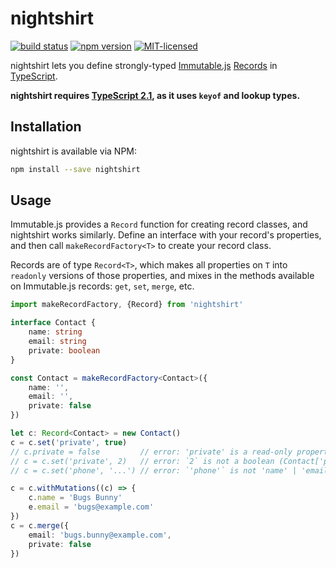 nightshirt
==========


[![build status](https://img.shields.io/travis/enaeseth/nightshirt.svg)](https://travis-ci.org/enaeseth/nightshirt)
[![npm version](https://img.shields.io/npm/v/nightshirt.svg)](https://www.npmjs.com/package/nightshirt)
[![MIT-licensed](https://img.shields.io/npm/l/nightshirt.svg)](https://github.com/enaeseth/nightshirt/blob/master/License.markdown)

nightshirt lets you define strongly-typed [Immutable.js][immutable] [Records][record] in [TypeScript][ts].

**nightshirt requires [TypeScript 2.1][ts21], as it uses `keyof` and lookup types.**

## Installation

nightshirt is available via NPM:

```sh
npm install --save nightshirt
```

## Usage

Immutable.js provides a `Record` function for creating record classes, and nightshirt works similarly. Define an interface with your record's properties, and then call `makeRecordFactory<T>` to create your record class.

Records are of type `Record<T>`, which makes all properties on `T` into `readonly` versions of those properties, and mixes in the methods available on Immutable.js records: `get`, `set`, `merge`, etc.

```ts
import makeRecordFactory, {Record} from 'nightshirt'

interface Contact {
    name: string
    email: string
    private: boolean
}

const Contact = makeRecordFactory<Contact>({
    name: '',
    email: '',
    private: false
})

let c: Record<Contact> = new Contact()
c = c.set('private', true)
// c.private = false         // error: 'private' is a read-only property
// c = c.set('private', 2)   // error: `2` is not a boolean (Contact['private'])
// c = c.set('phone', '...') // error: `'phone'` is not 'name' | 'email' | 'private'

c = c.withMutations((c) => {
    c.name = 'Bugs Bunny'
    e.email = 'bugs@example.com'
})
c = c.merge({
    email: 'bugs.bunny@example.com',
    private: false
})
```

[immutable]: https://facebook.github.io/immutable-js/
[record]: https://facebook.github.io/immutable-js/docs/#/Record
[ts]: https://www.typescriptlang.org/
[ts21]: https://www.typescriptlang.org/docs/handbook/release-notes/typescript-2-1.html